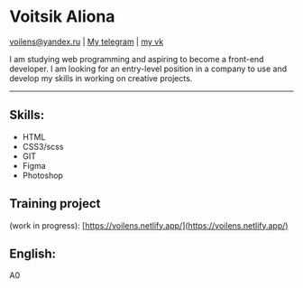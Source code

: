 # Voitsik Aliona
<voilens@yandex.ru> | [My telegram](https://t.me/Voilens) | [my vk
](https://vk.com/id37641777)

I am studying web programming and aspiring to become a front-end developer. I am looking for an entry-level position in a company to use and develop my skills in working on creative projects.

____________________________

## Skills:
* HTML
* CSS3/scss
* GIT
* Figma
* Photoshop

## Training project 
(work in progress):
[https://voilens.netlify.app/](https://voilens.netlify.app/)

## English:
A0